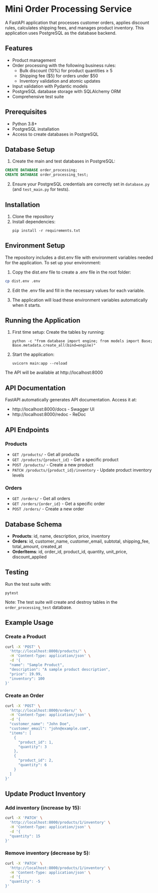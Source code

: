 # Mini Order Processing Service

A FastAPI application that processes customer orders, applies discount rules, calculates shipping fees, and manages product inventory. This application uses PostgreSQL as the database backend.

## Features

- Product management
- Order processing with the following business rules:
  - Bulk discount (10%) for product quantities ≥ 5
  - Shipping fee ($5) for orders under $50
  - Inventory validation and atomic updates
- Input validation with Pydantic models
- PostgreSQL database storage with SQLAlchemy ORM
- Comprehensive test suite

## Prerequisites

- Python 3.8+
- PostgreSQL installation
- Access to create databases in PostgreSQL

## Database Setup

1. Create the main and test databases in PostgreSQL:

```sql
CREATE DATABASE order_processing;
CREATE DATABASE order_processing_test;
```

2. Ensure your PostgreSQL credentials are correctly set in `database.py` (and `test_main.py` for tests).

## Installation

1. Clone the repository
2. Install dependencies:
   ```
   pip install -r requirements.txt
   ```

## Environment Setup

The repository includes a dist.env file with environment variables needed for the application. To set up your environment:

1. Copy the dist.env file to create a .env file in the root folder:

```bash
cp dist.env .env
```

2. Edit the .env file and fill in the necessary values for each variable.

3. The application will load these environment variables automatically when it starts.

## Running the Application

1. First time setup: Create the tables by running:
   ```
   python -c "from database import engine; from models import Base; Base.metadata.create_all(bind=engine)"
   ```

2. Start the application:
   ```
   uvicorn main:app --reload
   ```

The API will be available at http://localhost:8000

## API Documentation

FastAPI automatically generates API documentation. Access it at:
- http://localhost:8000/docs - Swagger UI
- http://localhost:8000/redoc - ReDoc

## API Endpoints

### Products

- `GET /products/` - Get all products
- `GET /products/{product_id}` - Get a specific product
- `POST /products/` - Create a new product
- `PATCH /products/{product_id}/inventory` - Update product inventory levels

### Orders

- `GET /orders/` - Get all orders
- `GET /orders/{order_id}` - Get a specific order
- `POST /orders/` - Create a new order

## Database Schema

- **Products**: id, name, description, price, inventory
- **Orders**: id, customer_name, customer_email, subtotal, shipping_fee, total_amount, created_at
- **OrderItems**: id, order_id, product_id, quantity, unit_price, discount_applied

## Testing

Run the test suite with:

```
pytest
```

Note: The test suite will create and destroy tables in the `order_processing_test` database.

## Example Usage

### Create a Product

```bash
curl -X 'POST' \
  'http://localhost:8000/products/' \
  -H 'Content-Type: application/json' \
  -d '{
  "name": "Sample Product",
  "description": "A sample product description",
  "price": 19.99,
  "inventory": 100
}'
```

### Create an Order

```bash
curl -X 'POST' \
  'http://localhost:8000/orders/' \
  -H 'Content-Type: application/json' \
  -d '{
  "customer_name": "John Doe",
  "customer_email": "john@example.com",
  "items": [
    {
      "product_id": 1,
      "quantity": 3
    },
    {
      "product_id": 2,
      "quantity": 6
    }
  ]
}'
```

## Update Product Inventory

### Add inventory (increase by 15):

```bash
curl -X 'PATCH' \
  'http://localhost:8000/products/1/inventory' \
  -H 'Content-Type: application/json' \
  -d '{
  "quantity": 15
}'
```

### Remove inventory (decrease by 5):

```bash
curl -X 'PATCH' \
  'http://localhost:8000/products/1/inventory' \
  -H 'Content-Type: application/json' \
  -d '{
  "quantity": -5
}'
```